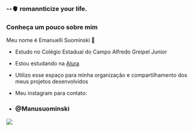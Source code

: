 ### --🫀 romannticize your life.

### Conheça um pouco sobre mim 

 Meu nome é Emanuelli Suominski 🤍

- Estudo no Colégio Estadual do Campo Alfredo Greipel Junior

- Estou estudando na [Alura](https://www.alura.com.br)

- Utilizo esse espaço para minha organização e compartilhamento dos meus projetos desenvolvidos

- Meu instagram para contato:
- ### @Manusuominski




![](https://media.tenor.com/ll4wy1qTCYkAAAAC/love-heart-love.gif)

 


